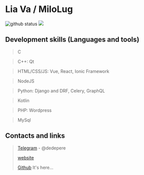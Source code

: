 # Lia Va / MiloLug
<a>
  <img src="https://github-readme-stats.vercel.app/api?username=MiloLug&show_icons=true&theme=material-palenight&count_private=true" alt="github status"/>
  <img src="https://github-readme-stats.vercel.app/api/top-langs/?username=MiloLug&layout=compact&theme=material-palenight"/>
</a>



## Development skills (Languages and tools)

> C

> C++: Qt

> HTML/CSS/JS: Vue, React, Ionic Framework

> NodeJS

> Python: Django and DRF, Celery, GraphQL

> Kotlin

> PHP: Wordpress

> MySql

## Contacts and links


> [Telegram](https://t.me/dedepere) - @dedepere
> 
> [website](https://milolug.github.io)
> 
> [Github](./#) It's here...

